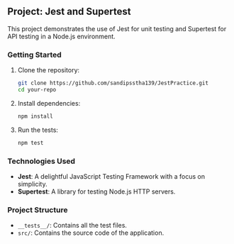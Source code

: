 ## Project: Jest and Supertest

This project demonstrates the use of Jest for unit testing and Supertest for API testing in a Node.js environment.

### Getting Started

1. Clone the repository:
    ```sh
    git clone https://github.com/sandipsstha139/JestPractice.git
    cd your-repo
    ```

2. Install dependencies:
    ```sh
    npm install
    ```

3. Run the tests:
    ```sh
    npm test
    ```

### Technologies Used

- **Jest**: A delightful JavaScript Testing Framework with a focus on simplicity.
- **Supertest**: A library for testing Node.js HTTP servers.

### Project Structure

- `__tests__/`: Contains all the test files.
- `src/`: Contains the source code of the application.
